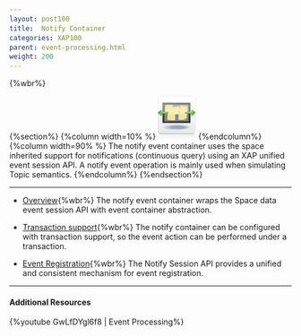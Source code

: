 ```yaml
---
layout: post100
title:  Notify Container
categories: XAP100
parent: event-processing.html
weight: 200
---
```


{%wbr%}

{%section%}
{%column width=10% %}
![fifo-groups.png](/attachment_files/subject/pubsub.png)
{%endcolumn%}
{%column width=90% %}
The notify event container uses the space inherited support for notifications (continuous query) using an XAP unified event session API.
A notify event operation is mainly used when simulating Topic semantics.
{%endcolumn%}
{%endsection%}

 <hr/>

- [Overview](./notify-container.html){%wbr%}
The notify event container wraps the Space data event session API with event container abstraction.

- [Transaction support](./polling-container-transactions.html){%wbr%}
The notify container can be configured with transaction support, so the event action can be performed under a transaction.


- [Event Registration](./session-based-messaging-api.html){%wbr%}
The Notify Session API provides a unified and consistent mechanism for event registration.

<hr/>

#### Additional Resources

{%youtube GwLfDYgl6f8 | Event Processing%}
